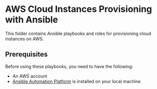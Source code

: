 # AWS Cloud Instances Provisioning with Ansible

This folder contains Ansible playbooks and roles for provisioning cloud instances on AWS.

## Prerequisites

Before using these playbooks, you need to have the following:

- An AWS account
- [Ansible Automation Platform](https://developers.redhat.com/products/ansible/download) is installed on your local machine
